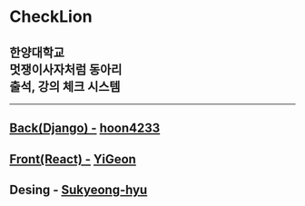 CheckLion
=============
한양대학교 </br> 멋쟁이사자처럼 동아리 <br/> 출석, 강의 체크 시스템
-------------
--------
## [Back(Django) -](https://github.com/hoon4233/CheckLion/tree/master/Back) [hoon4233](https://github.com/hoon4233)
## [Front(React) -](https://github.com/hoon4233/CheckLion/tree/master/Front) [YiGeon](https://github.com/YiGeon)
## Desing - [Sukyeong-hyu](https://github.com/Sukyeong-hyu)





